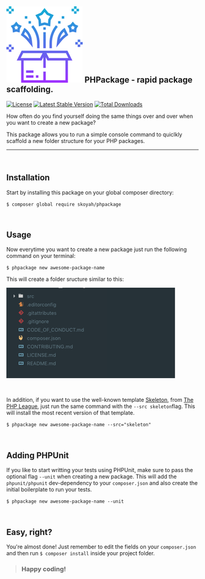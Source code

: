 ## ![Package icon](package.svg "Icon made by Eucalyp from Flaticon") PHPackage - rapid package scaffolding.
[![License](https://poser.pugx.org/skoyah/phpackage/license)](https://packagist.org/packages/skoyah/phpackage)
[![Latest Stable Version](https://poser.pugx.org/skoyah/phpackage/v/stable)](https://packagist.org/packages/skoyah/phpackage)
[![Total Downloads](https://poser.pugx.org/skoyah/phpackage/downloads)](https://packagist.org/packages/skoyah/phpackage)

How often do you find yourself doing the same things over and over when you want to create a new package?

This package allows you to run a simple console command to quiclkly scaffold a new folder structure for your PHP packages.
___
&nbsp;
## Installation

Start by installing this package on your global composer directory:
```shell
$ composer global require skoyah/phpackage
```

&nbsp;

## Usage
Now everytime you want to create a new package just run the following command on your terminal:
```shell
$ phpackage new awesome-package-name
```

This will create a folder sructure similar to this:

![Folder Structure](folder_structure.png)

&nbsp;

In addition, if you want to use the well-known template
[Skeleton](https://github.com/thephpleague/skeleton), from [The PHP League](https://github.com/thephpleague), just run the same command with the `--src skeleton`flag. This will install the most recent version of that template.
```shell
$ phpackage new awesome-package-name --src="skeleton"
```

&nbsp;

## Adding PHPUnit
If you like to start writting your tests using PHPUnit, make sure to pass the optional flag `--unit` when creating a new package. This will add the `phpunit/phpunit` dev-dependency to your `composer.json` and also create the initial boilerplate to run your tests.

```shell
$ phpackage new awesome-package-name --unit
```

&nbsp;

## Easy, right?
 You're almost done! Just remember to edit the fields on your `composer.json` and then run `$ composer install` inside your project folder.

> ### Happy coding!

